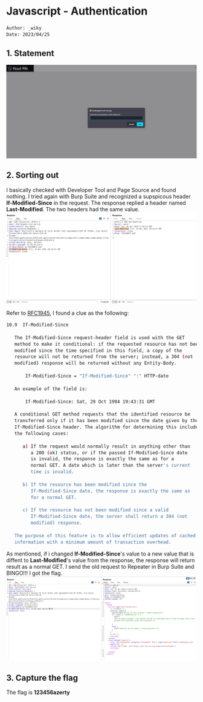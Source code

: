 # **Javascript - Authentication**
```bash
Author: _wiky
Date: 2023/04/25
```
## 1. Statement
![javascript-source-01](../images/javascript-source-01.png)

## 2. Sorting out
I basically checked with Developer Tool and Page Source and found nothing. I tried again with Burp Suite and recognized a supspicous header **If-Modified-Since** in the request. The response replied a header named **Last-Modified**. The two headers had the same value.
![javascript-source-02](../images/javascript-source-02.png)

Refer to [RFC1945](https://repository.root-me.org/RFC/EN%20-%20rfc1945.txt), I found a clue as the following:
```bash
10.9  If-Modified-Since

   The If-Modified-Since request-header field is used with the GET
   method to make it conditional: if the requested resource has not been
   modified since the time specified in this field, a copy of the
   resource will not be returned from the server; instead, a 304 (not
   modified) response will be returned without any Entity-Body.

       If-Modified-Since = "If-Modified-Since" ":" HTTP-date

   An example of the field is:

       If-Modified-Since: Sat, 29 Oct 1994 19:43:31 GMT

   A conditional GET method requests that the identified resource be
   transferred only if it has been modified since the date given by the
   If-Modified-Since header. The algorithm for determining this includes
   the following cases:

      a) If the request would normally result in anything other than
         a 200 (ok) status, or if the passed If-Modified-Since date
         is invalid, the response is exactly the same as for a
         normal GET. A date which is later than the server's current
         time is invalid.

      b) If the resource has been modified since the
         If-Modified-Since date, the response is exactly the same as
         for a normal GET.

      c) If the resource has not been modified since a valid
         If-Modified-Since date, the server shall return a 304 (not
         modified) response.

   The purpose of this feature is to allow efficient updates of cached
   information with a minimum amount of transaction overhead.
```
As mentioned, if i changed **If-Modified-Since**'s value to a new value that is diffent to **Last-Modified**'s value from the response, the response will return result as a normal GET. I send the old request to Repeater in Burp Suite and BINGO!!! I got the flag.
![javascript-source-03](../images/javascript-source-03.png)

## 3. Capture the flag
The flag is **123456azerty**